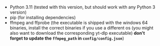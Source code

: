 - Python 3.11 (tested with this version, but should work with any Python 3 version)
- pip (for installing dependencies)
- ffmpeg and ffprobe (the executable is shipped with the windows 64 binaries, install the correct binaries if you use a different os (you might also want to download the corresponding yt-dlp executable) **don't forget to update the `ffmpeg_path` in `config/config.json`**)